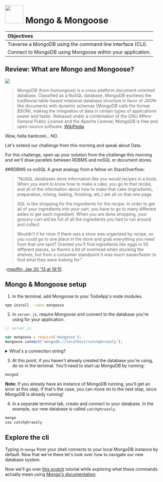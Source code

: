 # <img src="https://cloud.githubusercontent.com/assets/7833470/10423298/ea833a68-7079-11e5-84f8-0a925ab96893.png" width="60">  Mongo & Mongoose
| Objectives |
| :--- |
| Traverse a MongoDB using the command line interface (CLI). |
| Connect to MongoDB using Mongoose within your application. |

## Review: What are Mongo and Mongoose?

<img src="http://i.imgur.com/MVaVKG8.gif" />

> MongoDB (from humongous) is a cross-platform document-oriented database. Classified as a NoSQL database, MongoDB eschews the traditional table-based relational database structure in favor of JSON-like documents with dynamic schemas (MongoDB calls the format BSON), making the integration of data in certain types of applications easier and faster. Released under a combination of the GNU Affero General Public License and the Apache License, MongoDB is free and open-source software. <a href="https://en.wikipedia.org/wiki/MongoDB" target="_blank">WikiPedia</a>

Wow, hella hardcore... NO.

Let's extend our challenge from this morning and speak about Data.

For this challenge, open up your solution from the challenge this morning and we'll draw parallels between RDBMS and noSQL or document stores.

##RDBMS vs noSQL
A great analogy from a fellow on StackOverflow:
> "NoSQL databases store information like you would recipes in a book. When you want to know how to make a cake, you go to that recipe, and all of the information about how to make that cake (ingredients, preparation, mixing, baking, finishing, etc.) are all on that one page.
>
> SQL is like shopping for the ingredients for the recipe. In order to get all of your ingredients into your cart, you have to go to many different aisles to get each ingredient. When you are done shopping, your grocery cart will be full of all the ingredients you had to run around and collect.
>
> Wouldn’t it be nicer if there was a store was organized by recipe, so you could go to one place in the store and grab everything you need from that one spot? Granted you’ll find ingredients like eggs in 50 different places, so there’s a bit of overhead when stocking the shelves, but from a consumer standpoint it was much easier/faster to find what they were looking for."

-<a href="http://stackoverflow.com/questions/14428069/sql-and-nosql-analogy-for-the-non-technical/14428221#14428221" target="_blank">mgoffin, Jan 20 '13 at 19:15</a>

## Mongo & Mongoose setup

1. In the terminal, add Mongoose to your TodoApp's node modules.

  ```zsh
  npm install --save mongoose
  ```

2. In `server.js`, require Mongoose and connect to the database you're using for your application.

  ```js
  // server.js

  var mongoose = require('mongoose');
  mongoose.connect('mongodb://localhost/catchphrasely');
  ```

  <details>
    <summary>What's a connection string?</summary>
    `mongodb://localhost/catchphrasely` is a string formatted by specifications provided by the Mongoose package in order to connect to a Mongo DB database on your local system named `catchphrasely`.
  </details>

3. At this point, if you haven't already created the database you're using, do so in the terminal. You'll need to start up MongoDB by running:

  ```zsh
  mongod
  ```

  **Note:** If you already have an instance of MongoDB running, you'll get an error at this step. If that's the case, you can move on to the next step, since MongoDB is already running!

4. In a separate terminal tab, create and connect to your database. In the example, our new database is called `catchphrasely`.

  ```zsh
  mongo
  use catchphrasely
  ```

## Explore the cli

Typing in `mongo` from your shell connects to your local MongoDB instance by default. Now that we're there let's look over how to navigate our new database system.

Now we'll go over <a href="https://scotch.io/tutorials/an-introduction-to-mongodb" target="_blank">this scotch</a> tutorial while exploring what these commands actually mean using <a href="https://docs.mongodb.org/manual/reference/mongo-shell/" target="_blank">Mongo's documentation</a>.
